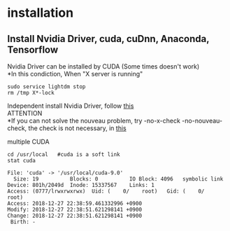 # installation

## Install Nvidia Driver, cuda, cuDnn, Anaconda, Tensorflow  
Nvidia Driver can be installed by CUDA (Some times doesn't work)  
*In this condiction, When "X server is running"  
```
sudo service lightdm stop
rm /tmp X*-lock
```
 Independent install Nvidia Driver, follow [this](https://gist.github.com/wangruohui/df039f0dc434d6486f5d4d098aa52d07)  
 ATTENTION      
*If you can not solve the nouveau problem, try -no-x-check -no-nouveau-check, the check is not necessary, in [this](https://blog.csdn.net/wangsidadehao/article/details/70255754)  

multiple CUDA    
```
cd /usr/local   #cuda is a soft link
stat cuda

File: 'cuda' -> '/usr/local/cuda-9.0'
  Size: 19        	Blocks: 0          IO Block: 4096   symbolic link
Device: 801h/2049d	Inode: 15337567    Links: 1
Access: (0777/lrwxrwxrwx)  Uid: (    0/    root)   Gid: (    0/    root)
Access: 2018-12-27 22:38:59.461332996 +0900
Modify: 2018-12-27 22:38:51.621298141 +0900
Change: 2018-12-27 22:38:51.621298141 +0900
 Birth: -
```  

